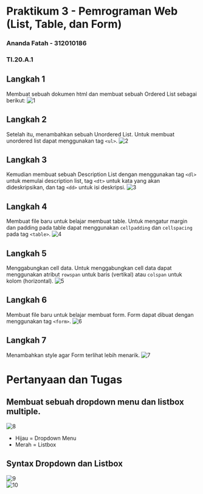 # Praktikum 3 - Pemrograman Web (List, Table, dan Form)

### Ananda Fatah - 312010186
### TI.20.A.1

## Langkah 1
Membuat sebuah dokumen html dan membuat sebuah Ordered List sebagai berikut:
![1](https://user-images.githubusercontent.com/72727701/160389206-93b79f01-2496-458e-8385-e3959b046bb3.jpg)

## Langkah 2
Setelah itu, menambahkan sebuah Unordered List. Untuk membuat unordered list dapat menggunakan tag `<ul>`.
![2](https://user-images.githubusercontent.com/72727701/160389213-32c2e5ff-50a1-4a90-b33b-320e23430d58.jpg)

## Langkah 3
Kemudian membuat sebuah Description List dengan menggunakan tag `<dl>` untuk memulai description list, tag `<dt>` untuk kata yang akan dideskripsikan, dan tag `<dd>` untuk isi deskripsi.
![3](https://user-images.githubusercontent.com/72727701/160389219-ff15459f-a47b-4df8-aa1a-34c0429c329a.jpg)

## Langkah 4
Membuat file baru untuk belajar membuat table. Untuk mengatur margin dan padding pada table dapat menggunakan `cellpadding` dan `cellspacing` pada tag `<table>`.
![4](https://user-images.githubusercontent.com/72727701/160389222-a9e89700-8d46-4d2d-9502-8e32e68d96a9.jpg)

## Langkah 5
Menggabungkan cell data. Untuk menggabungkan cell data dapat menggunakan atribut `rowspan` untuk baris (vertikal) atau `colspan` untuk kolom (horizontal).
![5](https://user-images.githubusercontent.com/72727701/160389224-204e8bf2-ba6f-4945-b6b8-aec02c9d7ee0.jpg)

## Langkah 6
Membuat file baru untuk belajar membuat form. Form dapat dibuat dengan menggunakan tag `<form>`.
![6](https://user-images.githubusercontent.com/72727701/160389226-d452de1e-a532-42b1-b9d7-12b34453d347.jpg)

## Langkah 7
Menambahkan style agar Form terlihat lebih menarik.
![7](https://user-images.githubusercontent.com/72727701/160389230-23b5d1b6-589b-4b29-b837-fcbaf99785ec.jpg)

# Pertanyaan dan Tugas
## Membuat sebuah dropdown menu dan listbox multiple.
![8](https://user-images.githubusercontent.com/72727701/160389234-5045bc64-0aea-4f16-9f8d-d8233f099c5d.jpg)
- Hijau = Dropdown Menu
- Merah = Listbox

## Syntax Dropdown dan Listbox
![9](https://user-images.githubusercontent.com/72727701/160389239-53748675-069b-458f-935b-864ffe4b0445.jpg)\
![10](https://user-images.githubusercontent.com/72727701/160389241-de402357-58a2-4280-97c8-1b93800d77c9.jpg)

